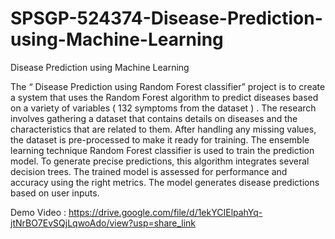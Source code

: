 # SPSGP-524374-Disease-Prediction-using-Machine-Learning
Disease Prediction using Machine Learning

The “ Disease Prediction using Random Forest classifier” project is to create a system that uses the Random Forest algorithm to predict diseases based on a variety of variables ( 132 symptoms from the dataset ) . The research involves gathering a dataset that contains details on diseases and the characteristics that are related to them. After handling any missing values, the dataset is pre-processed to make it ready for training. The ensemble learning technique Random Forest classifier is used to train the prediction model. To generate precise predictions, this algorithm integrates several decision trees. The trained model is assessed for performance and accuracy using the right metrics. The model generates disease predictions based on user inputs.

Demo Video : https://drive.google.com/file/d/1ekYCIElpahYq-jtNrBO7EvSQjLqwoAdo/view?usp=share_link
